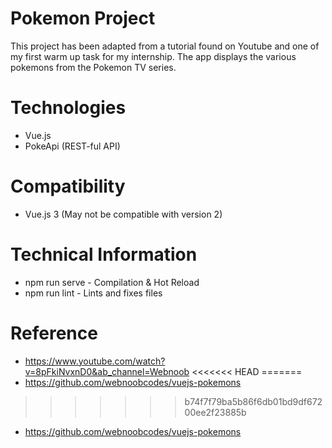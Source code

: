 # Pokemon Project

This project has been adapted from a tutorial found on Youtube and one of my first warm up task for my internship. The app displays the various pokemons from the Pokemon TV series. 

# Technologies
* Vue.js
* PokeApi (REST-ful API)

# Compatibility
* Vue.js 3 (May not be compatible with version 2)


# Technical Information
* npm run serve - Compilation & Hot Reload
* npm run lint - Lints and fixes files

# Reference
* https://www.youtube.com/watch?v=8pFkiNvxnD0&ab_channel=Webnoob
<<<<<<< HEAD
=======
* https://github.com/webnoobcodes/vuejs-pokemons
>>>>>>> b74f7f79ba5b86f6db01bd9df67200ee2f23885b

* https://github.com/webnoobcodes/vuejs-pokemons

